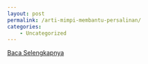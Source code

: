 ```yaml
---
layout: post
permalink: /arti-mimpi-membantu-persalinan/
categories:
    - Uncategorized
---
```


[Baca Selengkapnya](/07)